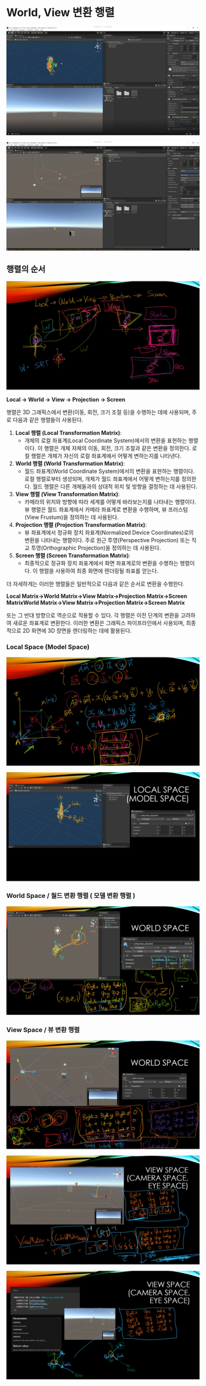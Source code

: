 # World, View 변환 행렬

![image-20231222184513624](../../../image/image-20231222184513624.png)

![image-20231222185020561](../../../image/image-20231222185020561.png)

## 행렬의 순서

![image-20231222190408638](../../../image/image-20231222190408638.png)

**Local -> World -> View -> Projection -> Screen**

행렬은 3D 그래픽스에서 변환(이동, 회전, 크기 조절 등)을 수행하는 데에 사용되며, 주로 다음과 같은 행렬들이 사용된다.

1. **Local 행렬 (Local Transformation Matrix)**:
   - 개체의 로컬 좌표계(Local Coordinate System)에서의 변환을 표현하는 행렬이다. 이 행렬은 개체 자체의 이동, 회전, 크기 조절과 같은 변환을 정의한다. 로컬 행렬은 개체가 자신의 로컬 좌표계에서 어떻게 변하는지를 나타낸다.
2. **World 행렬 (World Transformation Matrix)**:
   - 월드 좌표계(World Coordinate System)에서의 변환을 표현하는 행렬이다. 로컬 행렬로부터 생성되며, 개체가 월드 좌표계에서 어떻게 변하는지를 정의한다. 월드 행렬은 다른 개체들과의 상대적 위치 및 방향을 결정하는 데 사용된다.
3. **View 행렬 (View Transformation Matrix)**:
   - 카메라의 위치와 방향에 따라 세계를 어떻게 바라보는지를 나타내는 행렬이다. 뷰 행렬은 월드 좌표계에서 카메라 좌표계로 변환을 수행하며, 뷰 프러스텀(View Frustum)을 정의하는 데 사용된다.
4. **Projection 행렬 (Projection Transformation Matrix)**:
   - 뷰 좌표계에서 정규화 장치 좌표계(Normalized Device Coordinates)로의 변환을 나타내는 행렬이다. 주로 원근 투영(Perspective Projection) 또는 직교 투영(Orthographic Projection)을 정의하는 데 사용된다.
5. **Screen 행렬 (Screen Transformation Matrix)**:
   - 최종적으로 정규화 장치 좌표계에서 화면 좌표계로의 변환을 수행하는 행렬이다. 이 행렬을 사용하여 최종 화면에 렌더링될 좌표를 얻는다.

더 자세하게는 이러한 행렬들은 일반적으로 다음과 같은 순서로 변환을 수행한다.

**Local Matrix→World Matrix→View Matrix→Projection Matrix→Screen MatrixWorld Matrix→View Matrix→Projection Matrix→Screen Matrix**

또는 그 반대 방향으로 역순으로 적용할 수 있다. 각 행렬은 이전 단계의 변환을 고려하여 새로운 좌표계로 변환한다. 이러한 변환은 그래픽스 파이프라인에서 사용되며, 최종적으로 2D 화면에 3D 장면을 렌더링하는 데에 활용된다.

### Local Space (Model Space)

![image-20231222190641408](../../../image/image-20231222190641408.png)

![image-20231222190658462](../../../image/image-20231222190658462.png)

### World Space / 월드 변환 행렬 ( 모델 변환 행렬 )

![image-20231222192403198](../../../image/image-20231222192403198.png)

### View Space  / 뷰 변환 행렬

![image-20231222194613393](../../../image/image-20231222194613393.png)

![image-20231222195023961](../../../image/image-20231222195023961.png)

![image-20231223145124946](../../../image/image-20231223145124946.png)


